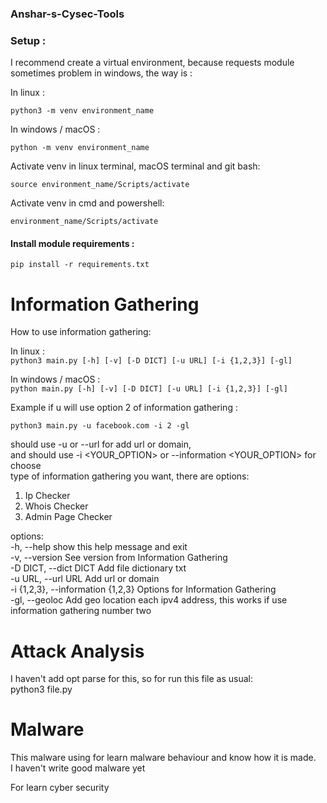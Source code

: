 ### Anshar-s-Cysec-Tools

### Setup :

I recommend create a virtual environment, because requests module sometimes problem in windows, the way is :

In linux :  
```
python3 -m venv environment_name
```

In windows / macOS :

```
python -m venv environment_name
```

Activate venv in linux terminal, macOS terminal and git bash:
```
source environment_name/Scripts/activate
```

Activate venv in cmd and powershell:
```
environment_name/Scripts/activate
```


#### Install module requirements :

```
pip install -r requirements.txt
```

# Information Gathering

How to use information gathering:

In linux :  
`python3 main.py [-h] [-v] [-D DICT] [-u URL] [-i {1,2,3}] [-gl]`

In windows / macOS :  
`python main.py [-h] [-v] [-D DICT] [-u URL] [-i {1,2,3}] [-gl]`

Example if u will use option 2 of information gathering :

```
python3 main.py -u facebook.com -i 2 -gl
```

should use -u <URL> or --url <URL> for add url or domain,  
and should use -i <YOUR_OPTION> or --information <YOUR_OPTION> for choose  
type of information gathering you want, there are options:

1. Ip Checker
2. Whois Checker
3. Admin Page Checker

options:  
 -h, --help show this help message and exit  
 -v, --version See version from Information Gathering  
 -D DICT, --dict DICT Add file dictionary txt  
 -u URL, --url URL Add url or domain  
 -i {1,2,3}, --information {1,2,3} Options for Information Gathering  
 -gl, --geoloc Add geo location each ipv4 address, this works if use information gathering number two

# Attack Analysis

I haven't add opt parse for this, so for run this file as usual:  
python3 file.py

# Malware

This malware using for learn malware behaviour and know how it is made.  
I haven't write good malware yet

For learn cyber security
